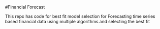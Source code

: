 #Financial Forecast

This repo has code for best fit model selection for Forecasting time series based financial data using multiple algorithms and selecting the best fit
